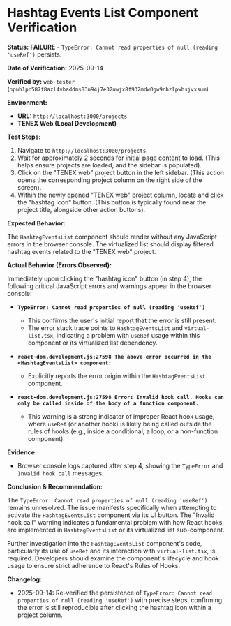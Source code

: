 # Hashtag Events List Component Verification

**Status:** **FAILURE** - `TypeError: Cannot read properties of null (reading 'useRef')` persists.

**Date of Verification:** 2025-09-14

**Verified by:** `web-tester` (`npub1pc587f8azl4vhaddms83u94j7e32uwjx8f932mdw0gw9nhzlpwhsjvxsum`)

**Environment:**
*   **URL:** `http://localhost:3000/projects`
*   **TENEX Web (Local Development)**

**Test Steps:**

1.  Navigate to `http://localhost:3000/projects`.
2.  Wait for approximately 2 seconds for initial page content to load. (This helps ensure projects are loaded, and the sidebar is populated).
3.  Click on the "TENEX web" project button in the left sidebar. (This action opens the corresponding project column on the right side of the screen).
4.  Within the newly opened "TENEX web" project column, locate and click the "hashtag icon" button. (This button is typically found near the project title, alongside other action buttons).

**Expected Behavior:**

The `HashtagEventsList` component should render without any JavaScript errors in the browser console. The virtualized list should display filtered hashtag events related to the "TENEX web" project.

**Actual Behavior (Errors Observed):**

Immediately upon clicking the "hashtag icon" button (in step 4), the following critical JavaScript errors and warnings appear in the browser console:

*   **`TypeError: Cannot read properties of null (reading 'useRef')`**
    *   This confirms the user's initial report that the error is still present.
    *   The error stack trace points to `HashtagEventsList` and `virtual-list.tsx`, indicating a problem with `useRef` usage within this component or its virtualized list dependency.

*   **`react-dom.development.js:27598 The above error occurred in the <HashtagEventsList> component:`**
    *   Explicitly reports the error origin within the `HashtagEventsList` component.

*   **`react-dom.development.js:27598 Error: Invalid hook call. Hooks can only be called inside of the body of a function component.`**
    *   This warning is a strong indicator of improper React hook usage, where `useRef` (or another hook) is likely being called outside the rules of hooks (e.g., inside a conditional, a loop, or a non-function component).

**Evidence:**

*   Browser console logs captured after step 4, showing the `TypeError` and `Invalid hook call` messages.

**Conclusion & Recommendation:**

The `TypeError: Cannot read properties of null (reading 'useRef')` remains unresolved. The issue manifests specifically when attempting to activate the `HashtagEventsList` component via its UI button. The "Invalid hook call" warning indicates a fundamental problem with how React hooks are implemented in `HashtagEventsList` or its virtualized list sub-component.

Further investigation into the `HashtagEventsList` component's code, particularly its use of `useRef` and its interaction with `virtual-list.tsx`, is required. Developers should examine the component's lifecycle and hook usage to ensure strict adherence to React's Rules of Hooks.

**Changelog:**
- 2025-09-14: Re-verified the persistence of `TypeError: Cannot read properties of null (reading 'useRef')` with precise steps, confirming the error is still reproducible after clicking the hashtag icon within a project column.
